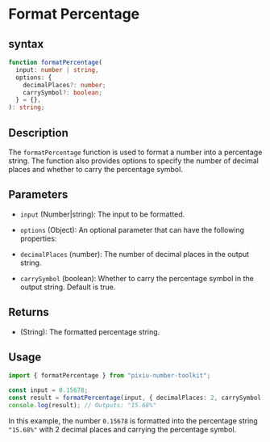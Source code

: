# Format Percentage

## syntax

```ts
function formatPercentage(
  input: number | string,
  options: {
    decimalPlaces?: number;
    carrySymbol?: boolean;
  } = {},
): string;
```

## Description

The `formatPercentage` function is used to format a number into a percentage string. The function also provides options to specify the number of decimal places and whether to carry the percentage symbol.

## Parameters

- `input` (Number|string): The input to be formatted.

- `options` (Object): An optional parameter that can have the following properties:
- `decimalPlaces` (number): The number of decimal places in the output string.
- `carrySymbol` (boolean): Whether to carry the percentage symbol in the output string. Default is true.

## Returns

- (String): The formatted percentage string.

## Usage

```ts
import { formatPercentage } from "pixiu-number-toolkit";

const input = 0.15678;
const result = formatPercentage(input, { decimalPlaces: 2, carrySymbol: true });
console.log(result); // Outputs: "15.68%"
```

In this example, the number `0.15678` is formatted into the percentage string `"15.68%"` with 2 decimal places and carrying the percentage symbol.
